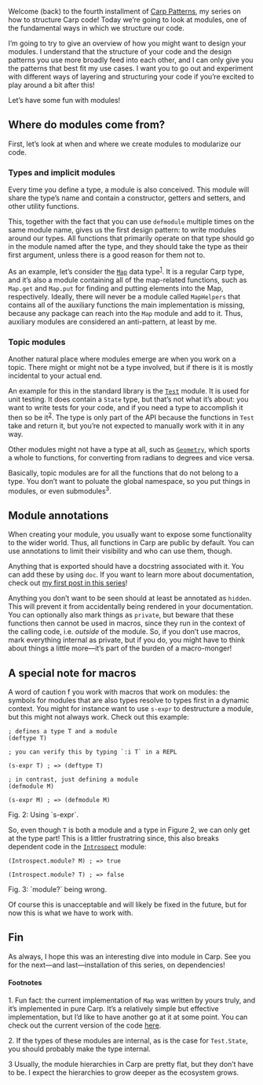 Welcome (back) to the fourth installment of [Carp Patterns](/carp-patterns), my
series on how to structure Carp code! Today we’re going to look at modules, one
of the fundamental ways in which we structure our code.

I’m going to try to give an overview of how you might want to design your
modules. I understand that the structure of your code and the design patterns
you use more broadly feed into each other, and I can only give you the
patterns that best fit my use cases. I want you to go out and experiment with
different ways of layering and structuring your code if you’re excited to play
around a bit after this!

Let’s have some fun with modules!

## Where do modules come from?

First, let’s look at when and where we create modules to modularize our code.

### Types and implicit modules

Every time you define a type, a module is also conceived. This module will
share the type’s name and contain a constructor, getters and setters, and
other utility functions.

This, together with the fact that you can use `defmodule` multiple times on the
same module name, gives us the first design pattern: to write modules around
our types. All functions that primarily operate on that type should go in the
module named after the type, and they should take the type as their first
argument, unless there is a good reason for them not to.

As an example, let’s consider the [`Map`](https://carp-lang.github.io/carp-docs/core/Map.html)
data type<sup><a href="#1">1</a></sup>. It is a regular Carp type, and it’s
also a module containing all of the map-related functions, such as `Map.get`
and `Map.put` for finding and putting elements into the Map, respectively.
Ideally, there will never be a module called `MapHelpers` that contains all
of the auxiliary functions the main implementation is missing, because any
package can reach into the `Map` module and add to it. Thus, auxiliary modules
are considered an anti-pattern, at least by me.

### Topic modules

Another natural place where modules emerge are when you work on a topic. There
might or might not be a type involved, but if there is it is mostly incidental
to your actual end.

An example for this in the standard library is the [`Test`](https://carp-lang.github.io/carp-docs/core/Test.html)
module. It is used for unit testing. It does contain a `State` type, but that’s
not what it’s about: you want to write tests for your code, and if you need a
type to accomplish it then so be it<sup><a href="#2">2</a></sup>. The type is
only part of the API because the functions in `Test` take and return it, but
you’re not expected to manually work with it in any way.

Other modules might not have a type at all, such as [`Geometry`](https://carp-lang.github.io/carp-docs/core/Geometry.html),
which sports a whole to functions, for converting from radians to degrees and
vice versa.

Basically, topic modules are for all the functions that do not belong to a
type. You don’t want to poluate the global namespace, so you put things in
modules, or even submodules<sup><a ref="#3">3</a></sup>.

## Module annotations

When creating your module, you usually want to expose some functionality to the
wider world. Thus, all functions in Carp are public by default. You can use
annotations to limit their visibility and who can use them, though.

Anything that is exported should have a docstring associated with it. You can
add these by using `doc`. If you want to learn more about documentation, check
out [my first post in this series](http://blog.veitheller.de/Carp_Patterns_I:_Documentation.html)!

Anything you don’t want to be seen should at least be annotated as `hidden`.
This will prevent it from accidentally being rendered in your documentation.
You can optionally also mark things as `private`, but beware that these
functions then cannot be used in macros, since they run in the context of the
calling code, i.e. *outside* of the module. So, if you don’t use macros, mark
everything internal as private, but if you do, you might  have to think about
things a little more—it’s part of the burden of a macro-monger!

## A special note for macros

A word of caution f you work with macros that work on modules: the symbols for
modules that are also types resolve to types first in a dynamic context. You
might for instance want to use `s-expr` to destructure a module, but this
might not always work. Check out this example:

```
; defines a type T and a module
(deftype T)

; you can verify this by typing `:i T` in a REPL

(s-expr T) ; => (deftype T)

; in contrast, just defining a module
(defmodule M)

(s-expr M) ; => (defmodule M)
```
<div class="figure-label">Fig. 2: Using `s-expr`.</div>

So, even though `T` is both a module and a type in Figure 2, we can only get at
the type part! This is a littler frustratring since, this also breaks dependent
code in the [`Introspect`](https://carp-lang.github.io/carp-docs/core/Introspect.html)
module:

```
(Introspect.module? M) ; => true

(Introspect.module? T) ; => false
```
<div class="figure-label">Fig. 3: `module?` being wrong.</div>

Of course this is unacceptable and will likely be fixed in the future, but for
now this is what we have to work with.

## Fin

As always, I hope this was an interesting dive into module in Carp. See you for
the next—and last—installation of this series, on dependencies!

#### Footnotes

<span id="1">1.</span> Fun fact: the current implementation of `Map` was
written by yours truly, and it’s implemented in pure
Carp. It’s a relatively simple but effective
implementation, but I’d like to have another go at it at
some point. You can check out the current version of the
code [here](https://github.com/carp-lang/Carp/blob/master/core/Map.carp).

<span id="2">2.</span> If the types of these modules are internal, as is the
case for `Test.State`, you should probably make the type
internal.

<span id="3">3</span> Usually, the module hierarchies in Carp are pretty flat,
but they don’t have to be. I expect the hierarchies to grow deeper as the
ecosystem grows.
